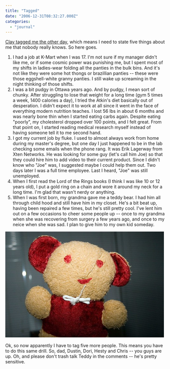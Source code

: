```yaml
---
title: "Tagged"
date: "2006-12-31T08:32:27.000Z"
categories: 
  - "journal"
---
```


[Clay tagged me the other day](http://twitchy67.wordpress.com/2006/12/26/i-got-tagged/trackback), which means I need to state five things about me that nobody really knows. So here goes.

1. I had a job at K-Mart when I was 17. I'm not sure if my manager didn't like me, or if some cosmic power was punishing me, but I spent most of my shifts in ladies-wear folding all the panties in the bulk bins. And it's not like they were some hot thongs or brazillian panties -- these were those eggshell-white granny panties. I still wake up screaming in the night thinking of those shifts.
2. I was a bit pudgy in Ottawa years ago. And by pudgy, I mean sort of chunky. After struggling to lose that weight for a long time (gym 5 times a week, 1400 calories a day), I tried the Atkin's diet basically out of desperation. I didn't expect it to work at all since it went in the face of everything modern nutrition teaches. I lost 56 lbs in about 6 months and was nearly bone thin when I started eating carbs again. Despite eating "poorly", my cholesterol dropped over 100 points, and I felt great. From that point on, I started reading medical research myself instead of having someone tell it to me second hand.
3. I got my current job by fluke. I used to almost always work from home during my master's degree, but one day I just happened to be in the lab checking some emails when the phone rang. It was Erik Lagerway from Xten Networks. He was looking for some guy (let's call him Joe) so that they could hire him to add video to their current product. Since I didn't know who "Joe" was, I suggested maybe I could help them out. Two days later I was a full time employee. Last I heard, "Joe" was still unemployed.
4. When I first read the Lord of the Rings books (I think I was like 10 or 12 years old), I put a gold ring on a chain and wore it around my neck for a long time. I'm glad that wasn't nerdy or anything.
5. When I was first born, my grandma gave me a teddy bear. I had him all through child hood and still have him in my closet. He's a bit beat up, having been repaired a few times, but he's still pretty cool. I've lent him out on a few occasions to cheer some people up -- once to my grandma when she was recovering from surgery a few years ago, and once to my neice when she was sad. I plan to give him to my own kid someday.

[![Teddy](images/339472235_aa6dbab94d.jpg)](http://www.flickr.com/photos/duanestorey/339472235/)

Ok, so now apparently I have to tag five more people. This means you have to do this same drill. So, dad, Dustin, Dori, Hesty and Chris -- you guys are up. Oh, and please don't trash talk Teddy in the comments -- he's pretty sensitive.
